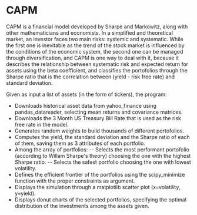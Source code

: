 # CAPM

CAPM is a financial model developed by Sharpe and Markowitz, along with other mathematicians and economists. 
In a simplified and theoretical market, an investor faces two main risks: systemic and systematic. While the first one is inevitable as the trend of the stock market is influenced by the conditions of the economic system, the second one can be managed through diversification, and CAPM is one way to deal with it, because it describes the relationship between systematic risk and expected return for assets using the beta coefficient, and classifies the portofolios through the Sharpe ratio that is the correlation between (yield - risk free rate) and standard deviation.

Given as input a list of assets (in the form of tickers), the program:

- Downloads historical asset data from yahoo_finance using pandas_datareader, selecting mean returns and covariance matrices.
- Downloads the 3 Month US Treasury Bill Rate that is used as the risk free rate in the model.
- Generates random weights to build thousands of different portofolios.
- Computes the yield, the standard deviation and the Sharpe ratio of each of them, saving them as 3 attributes of each portfolio.
- Among the array of portfolios:
   -- Selects the most performant portofolio (according to Willam Sharpe's theory) choosing the one with the highest Sharpe ratio.
   -- Selects the safest portfolio choosing the one with lowest volatility.
- Defines the efficient frontier of the portfolios using the scipy_minimize function with the proper constraints as argument. 
- Displays the simulation through a matplotlib scatter plot (x=volatility, y=yield).
- Displays donut charts of the selected portfolios, specifying the optimal distribution of the investments among the assets given.
